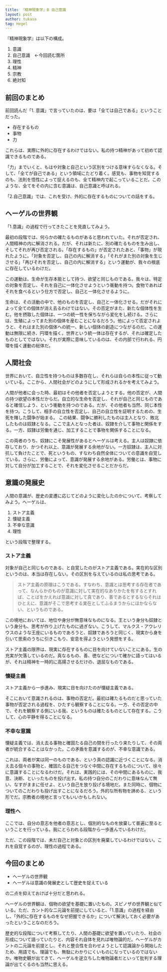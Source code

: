 ```yaml
---
title: 『精神現象学』B 自己意識
layout: post
author: tukasa
tag: Hegel
---
```

『精神現象学』は以下の構成。

1. 意識
2. 自己意識　←今回読む箇所
3. 理性
4. 精神
5. 宗教
6. 絶対知

## 前回のまとめ

前回読んだ「1. 意識」で言っていたのは、要は「全ては自己である」ということだった。

- 存在するもの
- 事物
- 力

これらは、実際に外的に存在するわけではない。私の持つ精神があって初めて認識できるものである。

「力」までいくと、もはや対象と自己という区別をつける意味すらなくなる。そして、「全てが自己である」という領域にたどり着く。感覚も、事物を知覚するのも、法則を悟性によって捉えるのも、全て精神内で起こっていることだ。このような、全てをその内に含む意識は、自己意識と呼ばれる。

「2.自己意識」では、これを受け、外的に存在するものについての話をする。

## ヘーゲルの世界観

「1.意識」の過程で行ってきたことを見直してみよう。

最初の段階では、何らかの確たるものがあると思われていた。それが否定され、人間精神の内に解消される。だが、それは新たに、別の確たるものを生み出し、そしてそれが再び否定される。「存在するもの」が否定されたあと、「事物」が現れたように。「対象を否定し、自己の内に解消する」「それがまた別の対象を生じさせる」「再びそれを否定し、自己の内に解消する」という運動が、我々の根底に存在しているわけだ。

この運動は、生命が生存本能として持つ、欲望と同じものである。我々は、特定の対象を否定し、それを自己に一体化させようという衝動を持つ。食物であればそれを食べるという仕方で否定し、自己と一体化させるように。

生命は、その活動の中で、他のものを否定し、自己と一体化させる。だがそれによって全ての個体が消え去るわけではない。その否定がまた、新たな個体性を生む。他を摂取した個体は、一つの統一性を保ちながら変化をし続ける。さらには、生殖によってまた別の個体を産むことになるだろう。他によって否定されようと、それはまた別の個体への統一、新しい個体の創造につながるのだ。この運動は無限に続き、円環を描く。世界という統一体は存在するが、それは確定したものとしてではない。それが実際に意味しているのは、その内部で行われる、円環を描く運動の総体だ。

## 人間社会

世界において、自立性を持つものは多数存在し、それらは自らの本性に従って動いている。ここから、人間社会がどのようにして形成されるかを考えてみよう。

人間が他者に会った時、最初はその他者を否定しようとする。他の否定が、人間の持つ欲望の本性だからだ。自立的な生命を否定し、それが自己と同じものであると確信しよう、という衝動を持つのである。だが、その他者も当然、同じ本性を持つ。こうして、相手の自立性を否定し、自己の自立性を証明するための、生死を賭した闘争が始まる。
この結果、闘争に勝利したものは主人となり、敗北したものは奴隷となる。ここで主人となった者は、奴隷を介して事物と関係をする。一方、奴隷は労働を通じ、加工することで事物を関係することになる。

この両者のうち、奴隷にこそ発展性があるとヘーゲルは考える。主人は奴隷に依存しており、かつそれ以上、意識が発展する余地がない。一方奴隷は、主人に対抗して負けたことで、死というもの、すなわち自然全体についての意識を自覚している。さらに、労働によって、意識が発展する余地がある。労働とは、事物に対して自分が加工することで、それを変化させることだからだ。

## 意識の発展史

人間の意識が、歴史の変遷に応じてどのように変化したのかについて、考察してみよう。ヘーゲルは、

1. ストア主義
2. 懐疑主義
3. 不幸な意識
4. 理性

という段階で整理する。

### ストア主義

対象が自己と同じものである、と自覚したのがストア主義である。実在的な区別というのは、本当は存在しない。その区別を与えているのは私の思考である。

>ストア主義の原理はこうである。すなわち、意識とは思考する存在者であって、なんらかのものが意識に対して実在的なありかたを有するとすれば、ことばをかえれば意識に対して真であり、善であるとするならそれはひとえに、意識がそこで思考する実在としてふるまうからにほかならない、というものである。

この境地においては、地位や身分が無意味なものになる。王という身分も奴隷という身分も、思考が作り上げたものに過ぎない。こうして、マルクス・アウレリウスのような王座にいるものであろうと、奴隷であろうと同じく、現実から身を引いて思索のうちに引きこもり、安息を得ようという発想をする。

ストア主義の限界は、現実に存在するものに目を向けていないことにある。生の充実が欠落しているのだ。真なるもの、善、徳などについて確かに語ってはいるが、それは精神を一時的に高揚させるだけの、退屈なものである。

### 懐疑主義

ストア主義から一歩進み、現実に目を向けたのが懐疑主義である。

そこにおいて意識されるのは、事物の否定だ。最初は確たるものだと思っていた事物が否定される過程を、ひたすら観察することになる。一方、その否定の中で、それを観察する側にいる我、というものは確たるものとして存在する。こうして、心の平静を得ることになる。

### 不幸な意識

懐疑主義では、消え去る事物と確固たる自己の間を行ったり来たりして、その両者が統合することはなかった。この矛盾を意識するのが、不幸な意識である。

これは、両者が実は同一のものである、という真の認識に近づくことになる。消え去る個々の事物と、確固たる自己をつなぐ中間に存在するものについて、徐々に意識することになるわけだ。それは、実践的には、その中間にあるものに、我意、決断、といったものを投げ出す。私の持つ自分のこだわりに意味なんて無い、なすがままに任せよ、という自己を放り投げる境地だ。また同時に、個物についてのこだわりも投げ出すことになるだろう。外的な所有物を諦める、という形でだ。宗教者の境地と言ってもいいかもしれない。

### 理性へ

ここでは、自分の意志を他者の意志とし、個別的なものを放棄して普遍に至るということを行っている。我にとらわれる段階から一歩進んでいるわけだ。

ただ、この段階では、未だ自己と対象との区別を廃棄しているわけではない。これを自覚するのが、理性の過程である。

## 今回のまとめ

- ヘーゲルの世界観
- ヘーゲルは意識の発展史として歴史を捉えている

の二点を抑えておけば十分だと思われる。

ヘーゲルの世界観は、個物の欲望を基礎に置いたもの。スピノザの世界観と似ている。ただ、カント的な二元論を前提にしていると、「1.意識」の過程を経由し、「外的に存在するものをなぜ把握できるか」について解決しておく必要があったということなのだろう。

歴史的な段階について考察してたり、人間の基礎に欲望を置いていたり、社会の形成について語っていたりと、内容それ自体を見れば唯物論的だ。ヘーゲルがカントの二元論を前提とし、それと整合性を合わせようとして認識論から開始したため、用語でも、理論でも、無駄にわかりにくいものになっているのではないか。唯物史観が出てきて、ヘーゲルを逆立ちした唯物論者だといって批判する理論が出てくるのも当然に思える。

